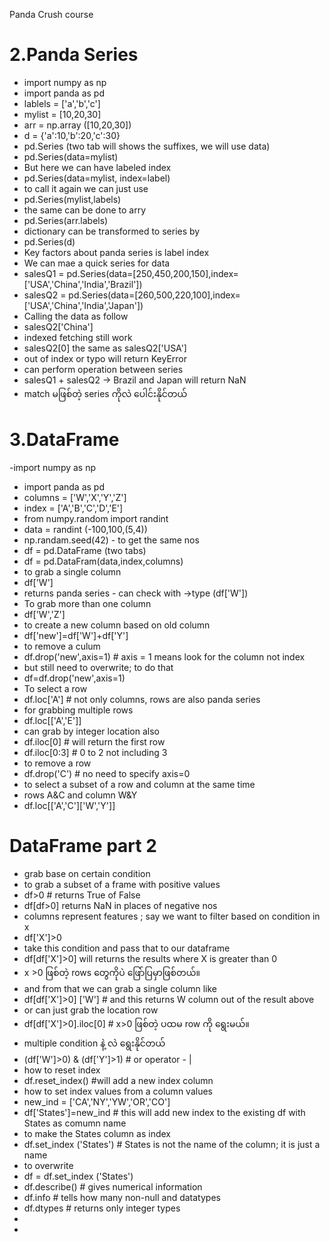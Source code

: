 Panda Crush course
# 2.Panda Series

- import numpy as np
- import panda as pd
- lablels = ['a','b','c']
- mylist = [10,20,30]
- arr = np.array ([10,20,30])
- d = {'a':10,'b':20,'c':30}
- pd.Series (two tab will shows the suffixes, we will use data)
- pd.Series(data=mylist)
- But here we can have labeled index
- pd.Series(data=mylist, index=label)
- to call it again we can just use
- pd.Series(mylist,labels)
- the same can be done to arry
- pd.Series(arr.labels)
- dictionary can be transformed to series by
- pd.Series(d)
- Key factors about panda series is label index
- We can mae a quick series for data
- salesQ1 = pd.Series(data=[250,450,200,150],index=['USA','China','India','Brazil'])
- salesQ2 = pd.Series(data=[260,500,220,100],index=['USA','China','India','Japan'])
- Calling the data as follow
- salesQ2['China']
- indexed fetching still work
- salesQ2[0] the same as salesQ2['USA']
- out of index or typo will return KeyError
- can perform operation between series
- salesQ1 + salesQ2 -> Brazil and Japan will return NaN
- match မဖြစ်တဲ့ series ကိုလဲ ပေါင်းနိုင်တယ်
# 3.DataFrame

-import numpy as np
- import panda as pd
- columns = ['W','X','Y','Z']
- index = ['A','B','C','D','E']
- from numpy.random import randint
- data = randint (-100,100,(5,4))
- np.randam.seed(42) - to get the same nos
- df = pd.DataFrame (two tabs)
- df = pd.DataFram(data,index,columns)
- to grab a single column
- df['W']
- returns panda series - can check with ->type (df['W'])
- To grab more than one column
- df['W','Z']
- to create a new column based on old column
- df['new']=df['W']+df['Y']
- to remove a culum
- df.drop('new',axis=1) # axis = 1 means look for the column not index
- but still need to overwrite; to do that
- df=df.drop('new',axis=1)
- To select a row
- df.loc['A'] # not only columns, rows are also panda series
- for grabbing multiple rows
- df.loc[['A','E']]
- can grab by integer location also
- df.iloc[0] # will return the first row
- df.iloc[0:3] # 0 to 2 not including 3
- to remove a row
- df.drop('C') # no need to specify axis=0
- to select a subset of a row and column at the same time
- rows A&C and column W&Y
- df.loc[['A','C']['W','Y']]
# DataFrame part 2
- grab base on certain condition
- to grab a subset of a frame with positive values
- df>0 # returns True of False
- df[df>0] returns NaN in places of negative nos
- columns represent features ; say we want to filter based on condition in x
- df['X']>0
- take this condition and pass that to our dataframe
- df[df['X']>0] will returns the results where X is greater than 0
- x >0 ဖြစ်တဲ့ rows တွေကိုပဲ ဖြော်ပြမှာဖြစ်တယ်။
- and from that we can grab a single column like
- df[df['X']>0] ['W'] # and this returns W column out of the result above
-  or can just grab the location row
-  df[df['X']>0].iloc[0] # x>0 ဖြစ်တဲ့ ပထမ  row ကို ရွေးမယ်။
-   multiple condition နဲ့ လဲ ရွေးနိုင်တယ်
- (df['W']>0) & (df['Y']>1) # or operator - |
- how to reset index
- df.reset_index() #will add a new index column
- how to set index values from a column values
- new_ind = ['CA','NY','YW','OR','CO']
- df['States']=new_ind # this will add new index to the existing df with States as comumn name
- to make the States column as index
- df.set_index ('States') # States is not the name of the column; it is just a name
- to overwrite
- df = df.set_index ('States')
- df.describe() # gives numerical information
- df.info # tells how many non-null and datatypes
- df.dtypes # returns only integer types
- 
- 
